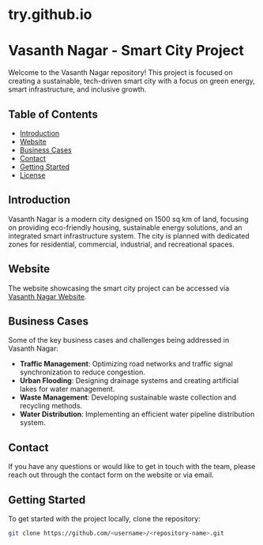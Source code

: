 # try.github.io

# Vasanth Nagar - Smart City Project

Welcome to the Vasanth Nagar repository! This project is focused on creating a sustainable, tech-driven smart city with a focus on green energy, smart infrastructure, and inclusive growth.

## Table of Contents
- [Introduction](#introduction)
- [Website](#website)
- [Business Cases](#business-cases)
- [Contact](#contact)
- [Getting Started](#getting-started)
- [License](#license)

## Introduction
Vasanth Nagar is a modern city designed on 1500 sq km of land, focusing on providing eco-friendly housing, sustainable energy solutions, and an integrated smart infrastructure system. The city is planned with dedicated zones for residential, commercial, industrial, and recreational spaces.

## Website
The website showcasing the smart city project can be accessed via [Vasanth Nagar Website](https://<username>.github.io/<repository-name>/).

## Business Cases
Some of the key business cases and challenges being addressed in Vasanth Nagar:
- **Traffic Management**: Optimizing road networks and traffic signal synchronization to reduce congestion.
- **Urban Flooding**: Designing drainage systems and creating artificial lakes for water management.
- **Waste Management**: Developing sustainable waste collection and recycling methods.
- **Water Distribution**: Implementing an efficient water pipeline distribution system.

## Contact
If you have any questions or would like to get in touch with the team, please reach out through the contact form on the website or via email.

## Getting Started
To get started with the project locally, clone the repository:

```bash
git clone https://github.com/<username>/<repository-name>.git
